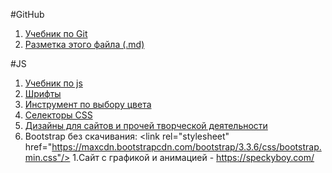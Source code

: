 #GitHub
1. [Учебник по Git](https://git-scm.com/book/ru/v2)
1. [Разметка этого файла (.md)](http://coddism.com/zametki/razmetka_readmemd_v_github)

#JS
1. [Учебник по js](https://learn.javascript.ru/)
1. [Шрифты](https://fonts.google.com/)
1. [Инструмент по выбору цвета](https://developer.mozilla.org/ru/docs/Web/CSS/CSS_Colors/Color_picker_tool)
1. [Селекторы CSS](https://developer.mozilla.org/ru/docs/Web/Guide/CSS/Getting_started/Selectors)
1. [Дизайны для сайтов и прочей творческой деятельности](https://dribbble.com)
1. Bootstrap без скачивания: \<link rel="stylesheet" href="https://maxcdn.bootstrapcdn.com/bootstrap/3.3.6/css/bootstrap.min.css"/>
1.Сайт с графикой и анимацией - https://speckyboy.com/

